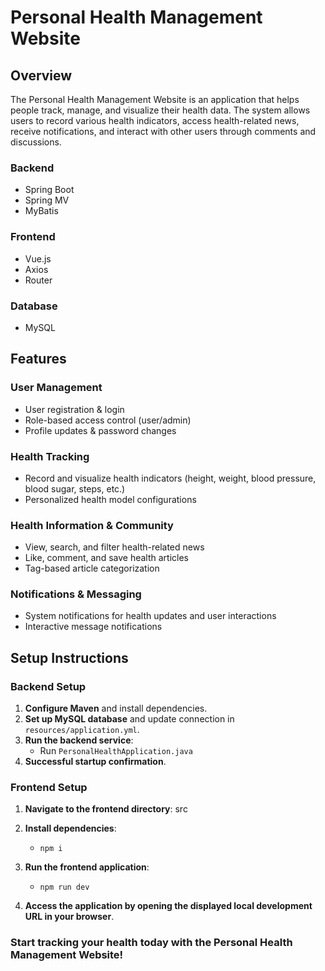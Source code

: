# **Personal Health Management Website**

## **Overview**
The Personal Health Management Website is an application that helps people track, manage, and visualize their health data. The system allows users to record various health indicators, access health-related news, receive notifications, and interact with other users through comments and discussions.

### **Backend**
- Spring Boot
- Spring MV
- MyBatis

### **Frontend**
- Vue.js
- Axios
- Router

### **Database**
- MySQL

## **Features**
### **User Management**
- User registration & login
- Role-based access control (user/admin)
- Profile updates & password changes

### **Health Tracking**
- Record and visualize health indicators (height, weight, blood pressure, blood sugar, steps, etc.)
- Personalized health model configurations

### **Health Information & Community**
- View, search, and filter health-related news
- Like, comment, and save health articles
- Tag-based article categorization

### **Notifications & Messaging**
- System notifications for health updates and user interactions
- Interactive message notifications

## **Setup Instructions**
### **Backend Setup**
1. **Configure Maven** and install dependencies.
2. **Set up MySQL database** and update connection in `resources/application.yml`.
3. **Run the backend service**:
   - Run `PersonalHealthApplication.java` 
4. **Successful startup confirmation**.

### **Frontend Setup**
1. **Navigate to the frontend directory**: src
2. **Install dependencies**:
   - `npm i`
3. **Run the frontend application**:
   - `npm run dev`

4. **Access the application by opening the displayed local development URL in your browser**.

### Start tracking your health today with the Personal Health Management Website!
